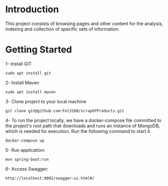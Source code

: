 # Introduction

This project consists of browsing pages and other content for the analysis, indexing and collection of specific sets of information.

# Getting Started

1- Install GIT

	sudo apt install git

2- Install Maven

	sudo apt install maven

3- Clone project to your local machine

	git clone git@github.com:Fel3180/scrapOfProducts.git

4- To run the project locally, we have a docker-compose file committed to the project's root path that downloads and runs an instance of
MongoDB, which is needed for execution. Run the following command to start it.

    docker-compose up

5- Run application:

    mvn spring-boot:run

6- Access Swagger:

    http://localhost:8082/swagger-ui.html#/
